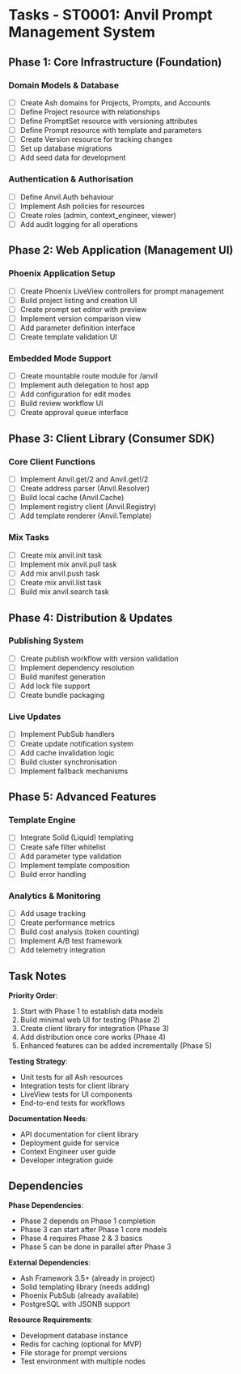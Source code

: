 # Tasks - ST0001: Anvil Prompt Management System

## Phase 1: Core Infrastructure (Foundation)

### Domain Models & Database
- [ ] Create Ash domains for Projects, Prompts, and Accounts
- [ ] Define Project resource with relationships
- [ ] Define PromptSet resource with versioning attributes
- [ ] Define Prompt resource with template and parameters
- [ ] Create Version resource for tracking changes
- [ ] Set up database migrations
- [ ] Add seed data for development

### Authentication & Authorisation
- [ ] Define Anvil.Auth behaviour
- [ ] Implement Ash policies for resources
- [ ] Create roles (admin, context_engineer, viewer)
- [ ] Add audit logging for all operations

## Phase 2: Web Application (Management UI)

### Phoenix Application Setup
- [ ] Create Phoenix LiveView controllers for prompt management
- [ ] Build project listing and creation UI
- [ ] Create prompt set editor with preview
- [ ] Implement version comparison view
- [ ] Add parameter definition interface
- [ ] Create template validation UI

### Embedded Mode Support
- [ ] Create mountable route module for /anvil
- [ ] Implement auth delegation to host app
- [ ] Add configuration for edit modes
- [ ] Build review workflow UI
- [ ] Create approval queue interface

## Phase 3: Client Library (Consumer SDK)

### Core Client Functions
- [ ] Implement Anvil.get/2 and Anvil.get!/2
- [ ] Create address parser (Anvil.Resolver)
- [ ] Build local cache (Anvil.Cache)
- [ ] Implement registry client (Anvil.Registry)
- [ ] Add template renderer (Anvil.Template)

### Mix Tasks
- [ ] Create mix anvil.init task
- [ ] Implement mix anvil.pull task
- [ ] Add mix anvil.push task
- [ ] Create mix anvil.list task
- [ ] Build mix anvil.search task

## Phase 4: Distribution & Updates

### Publishing System
- [ ] Create publish workflow with version validation
- [ ] Implement dependency resolution
- [ ] Build manifest generation
- [ ] Add lock file support
- [ ] Create bundle packaging

### Live Updates
- [ ] Implement PubSub handlers
- [ ] Create update notification system
- [ ] Add cache invalidation logic
- [ ] Build cluster synchronisation
- [ ] Implement fallback mechanisms

## Phase 5: Advanced Features

### Template Engine
- [ ] Integrate Solid (Liquid) templating
- [ ] Create safe filter whitelist
- [ ] Add parameter type validation
- [ ] Implement template composition
- [ ] Build error handling

### Analytics & Monitoring
- [ ] Add usage tracking
- [ ] Create performance metrics
- [ ] Build cost analysis (token counting)
- [ ] Implement A/B test framework
- [ ] Add telemetry integration

## Task Notes

**Priority Order**:
1. Start with Phase 1 to establish data models
2. Build minimal web UI for testing (Phase 2)
3. Create client library for integration (Phase 3)
4. Add distribution once core works (Phase 4)
5. Enhanced features can be added incrementally (Phase 5)

**Testing Strategy**:
- Unit tests for all Ash resources
- Integration tests for client library
- LiveView tests for UI components
- End-to-end tests for workflows

**Documentation Needs**:
- API documentation for client library
- Deployment guide for service
- Context Engineer user guide
- Developer integration guide

## Dependencies

**Phase Dependencies**:
- Phase 2 depends on Phase 1 completion
- Phase 3 can start after Phase 1 core models
- Phase 4 requires Phase 2 & 3 basics
- Phase 5 can be done in parallel after Phase 3

**External Dependencies**:
- Ash Framework 3.5+ (already in project)
- Solid templating library (needs adding)
- Phoenix PubSub (already available)
- PostgreSQL with JSONB support

**Resource Requirements**:
- Development database instance
- Redis for caching (optional for MVP)
- File storage for prompt versions
- Test environment with multiple nodes